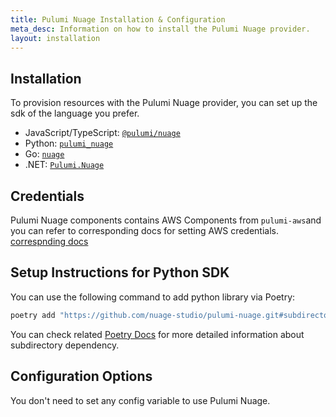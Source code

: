 ```yaml
---
title: Pulumi Nuage Installation & Configuration
meta_desc: Information on how to install the Pulumi Nuage provider.
layout: installation
---
```


## Installation

To provision resources with the Pulumi Nuage provider,  you can set up the sdk of the language you prefer.

* JavaScript/TypeScript: [`@pulumi/nuage`](https://github.com/nuage-studio/pulumi-nuage/tree/master/sdk/nodejs)
* Python: [`pulumi_nuage`](https://github.com/nuage-studio/pulumi-nuage/tree/master/sdk/python)
* Go: [`nuage`](https://github.com/nuage-studio/pulumi-nuage/tree/master/sdk/go/nuage)
* .NET: [`Pulumi.Nuage`](https://github.com/nuage-studio/pulumi-nuage/tree/master/sdk/dotnet)

## Credentials

Pulumi Nuage components contains AWS Components from `pulumi-aws`and you can refer to corresponding docs for setting AWS credentials.  [correspnding docs](https://www.pulumi.com/registry/packages/aws/installation-configuration/)

## Setup Instructions for Python SDK

You can use the following command to add python library via Poetry:

```bash
poetry add "https://github.com/nuage-studio/pulumi-nuage.git#subdirectory=sdk/python"
```

You can check related [Poetry Docs](https://python-poetry.org/docs/dependency-specification/) for more detailed information about subdirectory dependency.

## Configuration Options

You don't need to set any config variable to use Pulumi Nuage.
